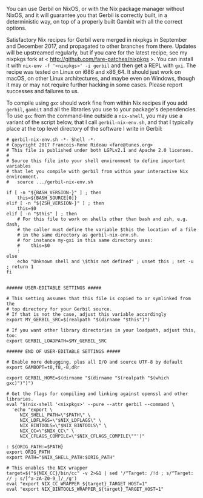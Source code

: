 You can use Gerbil on NixOS, or with the Nix package manager without NixOS,
and it will guarantee you that Gerbil is correctly built, in a deterministic way,
on top of a properly built Gambit with all the correct options.

Satisfactory Nix recipes for Gerbil were merged in nixpkgs in September and December 2017,
and propagated to other branches from there.
Updates will be upstreamed regularly, but if you care for the latest recipe,
see my nixpkgs fork at < http://github.com/fare-patches/nixpkgs >.
You can install it with `nix-env -f '<nixpkgs>' -i gerbil` and then get a REPL with `gxi`.
The recipe was tested on Linux on i686 and x86_64.
It should just work on macOS, on other Linux architectures, and maybe even on Windows,
though it may or may not require further hacking in some cases.
Please report successes and failures to us.

To compile using `gxc` should work fine from within Nix recipes
if you add `gerbil`, `gambit` and all the libraries you use to your package's dependencies.
To use `gxc` from the command-line outside a `nix-shell`, you may use a variant of the script below,
that I call `gerbil-nix-env.sh`, and that I typically place at the top level directory
of the software I write in Gerbil:

```
# gerbil-nix-env.sh -*- Shell -*-
# Copyright 2017 Francois-Rene Rideau <fare@tunes.org>
# This file is published under both LGPLv2.1 and Apache 2.0 licenses.
#
# Source this file into your shell environment to define important variables
# that let you compile with gerbil from within your interactive Nix environment.
#   source .../gerbil-nix-env.sh

if [ -n "${BASH_VERSION-}" ] ; then
    this=${BASH_SOURCE[0]}
elif [ -n "${ZSH_VERSION-}" ] ; then
    this=$0
elif [ -n "$this" ] ; then
    # For this file to work on shells other than bash and zsh, e.g. dash,
    # the caller must define the variable $this the location of a file
    # in the same directory as gerbil-nix-env.sh.
    # for instance my-gxi in this same directory uses:
    #    this=$0
    :
else
    echo "Unknown shell and \$this not defined" ; unset this ; set -u ; return 1
fi


###### USER-EDITABLE SETTINGS #####

# This setting assumes that this file is copied to or symlinked from the
# top directory for your Gerbil source.
# If that is not the case, adjust this variable accordingly
export MY_GERBIL_SRC=$(realpath "$(dirname "$this")")

# If you want other library directories in your loadpath, adjust this, too:
export GERBIL_LOADPATH=$MY_GERBIL_SRC

###### END OF USER-EDITABLE SETTINGS #####

# Enable more debugging, plus all I/O and source UTF-8 by default
export GAMBOPT=t8,f8,-8,dRr

export GERBIL_HOME=$(dirname "$(dirname "$(realpath "$(which gxc)")")")

# Get the flags for compiling and linking against openssl and other libraries.
eval "$(nix-shell '<nixpkgs>' --pure --attr gerbil --command \
  'echo "export \
     NIX_SHELL_PATH=\"$PATH\" \
     NIX_LDFLAGS=\"$NIX_LDFLAGS\" \
     NIX_BINTOOLS=\"$NIX_BINTOOLS\" \
     NIX_CC=\"$NIX_CC\" \
     NIX_CFLAGS_COMPILE=\"$NIX_CFLAGS_COMPILE\""')"

: ${ORIG_PATH:=$PATH}
export ORIG_PATH
export PATH="$NIX_SHELL_PATH:$ORIG_PATH"

# This enables the NIX wrapper
target=$("${NIX_CC}/bin/cc" -v 2>&1 | sed '/^Target: /!d ; s/^Target: // ; s/[^a-zA-Z0-9_]/_/g')
eval "export NIX_CC_WRAPPER_${target}_TARGET_HOST=1"
eval "export NIX_BINTOOLS_WRAPPER_${target}_TARGET_HOST=1"
```
